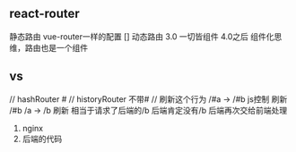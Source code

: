 ## react-router
  静态路由 vue-router一样的配置 []
  动态路由 3.0
  一切皆组件
  4.0之后 组件化思维，路由也是一个组件

## vs
  // hashRouter #
  // historyRouter 不带#
  // 刷新这个行为
  /#a -> /#b js控制 刷新 /#b
  /a -> /b  刷新 相当于请求了后端的/b 后端肯定没有/b  后端再次交给前端处理
  1. nginx
  2. 后端的代码